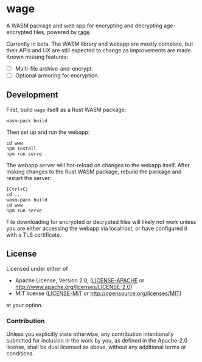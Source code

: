 # wage

A WASM package and web app for encrypting and decrypting age-encrypted files,
powered by [rage](https://github.com/str4d/rage).

Currently in beta. The WASM library and webapp are mostly complete, but their
APIs and UX are still expected to change as improvements are made. Known missing
features:

- [ ] Multi-file archive-and-encrypt.
- [ ] Optional armoring for encryption.

## Development

First, build `wage` itself as a Rust WASM package:
```
wasm-pack build
```

Then set up and run the webapp:
```
cd www
npm install
npm run serve
```

The webapp server will hot-reload on changes to the webapp itself. After
making changes to the Rust WASM package, rebuild the package and restart
the server:
```
[Ctrl+C]
cd ..
wasm-pack build
cd www
npm run serve
```

File downloading for encrypted or decrypted files will likely not work unless
you are either accessing the webapp via localhost, or have configured it with a
TLS certificate.

## License

Licensed under either of

* Apache License, Version 2.0, ([LICENSE-APACHE](LICENSE-APACHE) or http://www.apache.org/licenses/LICENSE-2.0)
* MIT license ([LICENSE-MIT](LICENSE-MIT) or http://opensource.org/licenses/MIT)

at your option.

### Contribution

Unless you explicitly state otherwise, any contribution intentionally
submitted for inclusion in the work by you, as defined in the Apache-2.0
license, shall be dual licensed as above, without any additional terms or
conditions.

